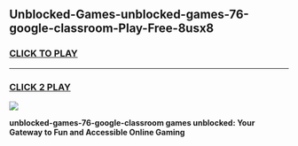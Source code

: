 
## Unblocked-Games-unblocked-games-76-google-classroom-Play-Free-8usx8
<h3>
<a href="https://premium76.site?title=unblocked-games-76-google-classroom&ref=21A">CLICK TO PLAY</a></h3>
<hr>

<h3>
<a href="https://premium76.site?title=unblocked-games-76-google-classroom&ref=21A">CLICK 2 PLAY</a>
  
</h3>

<a href="https://premium76.site?title=unblocked-games-76-google-classroom&ref=21A"><img src="https://clearcache.store/games.png"></a>


**unblocked-games-76-google-classroom games unblocked: Your Gateway to Fun and Accessible Online Gaming**
